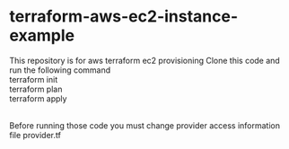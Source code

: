 # terraform-aws-ec2-instance-example
This repository is for aws terraform ec2 provisioning
Clone this code and run the following command </br>
terraform init </br>
terraform plan </br>
terraform apply </br>

</br>
Before running those code you must change provider access information file provider.tf <br<>

